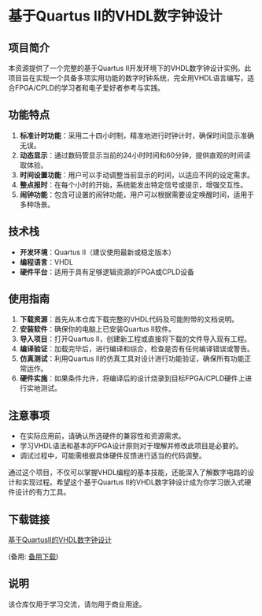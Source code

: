 # 基于Quartus II的VHDL数字钟设计

## 项目简介

本资源提供了一个完整的基于Quartus II开发环境下的VHDL数字钟设计实例。此项目旨在实现一个具备多项实用功能的数字时钟系统，完全用VHDL语言编写，适合FPGA/CPLD的学习者和电子爱好者参考与实践。

## 功能特点

1. **标准计时功能**：采用二十四小时制，精准地进行时钟计时，确保时间显示准确无误。
2. **动态显示**：通过数码管显示当前的24小时时间和60分钟，提供直观的时间读取体验。
3. **时间设置功能**：用户可以手动调整当前显示的时间，以适应不同的设定需求。
4. **整点报时**：在每个小时的开始，系统能发出特定信号或提示，增强交互性。
5. **闹钟功能**：包含可设置的闹钟功能，用户可以根据需要设定唤醒时间，适用于多种场景。

## 技术栈

- **开发环境**：Quartus II（建议使用最新或稳定版本）
- **编程语言**：VHDL
- **硬件平台**：适用于具有足够逻辑资源的FPGA或CPLD设备

## 使用指南

1. **下载资源**：首先从本仓库下载完整的VHDL代码及可能附带的文档说明。
2. **安装软件**：确保你的电脑上已安装Quartus II软件。
3. **导入项目**：打开Quartus II，创建新工程或直接将下载的文件导入现有工程。
4. **编译验证**：加载完毕后，进行编译和综合，检查是否有任何编译错误或警告。
5. **仿真测试**：利用Quartus II的仿真工具对设计进行功能验证，确保所有功能正常运作。
6. **硬件实施**：如果条件允许，将编译后的设计烧录到目标FPGA/CPLD硬件上进行实地测试。

## 注意事项

- 在实际应用前，请确认所选硬件的兼容性和资源需求。
- 学习VHDL语法和基本的FPGA设计原则对于理解并修改此项目是必要的。
- 调试过程中，可能需根据具体硬件反馈进行适当的代码调整。

通过这个项目，不仅可以掌握VHDL编程的基本技能，还能深入了解数字电路的设计和实现过程。希望这个基于Quartus II的VHDL数字钟设计成为你学习嵌入式硬件设计的有力工具。

## 下载链接
[基于QuartusII的VHDL数字钟设计](https://pan.quark.cn/s/fd1587a94b1b) 

(备用: [备用下载](https://pan.baidu.com/s/1l_A5fGc74mafy4M8m8u6nA?pwd=1234))

## 说明

该仓库仅用于学习交流，请勿用于商业用途。
